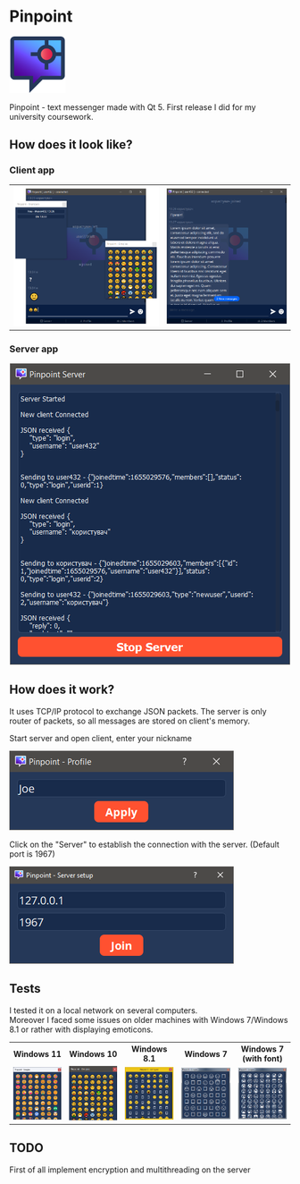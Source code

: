 <h1> Pinpoint </h1>
<img src="https://github.com/SevRyb/Pinpoint/blob/main/icon-b.png" width="20%">
<p>
Pinpoint - text messenger made with Qt 5. First release I did for my university coursework.<br/>
</p>
<h2> How does it look like? </h2>
<h3> Client app </h3>

<table>
  <tr>
    <td><img src="https://github.com/SevRyb/Pinpoint/blob/main/showcase-client-app-windows.png"></td>
    <td><img src="https://github.com/SevRyb/Pinpoint/blob/main/showcase-client-app-1.png"></td>
  </tr>
</table>
<h3> Server app </h3>
<p align="center">
<img src="https://github.com/SevRyb/Pinpoint/blob/main/showcase-server-app.png">
</p>

<h2> How does it work? </h2>
<p>
  It uses TCP/IP protocol to exchange JSON packets.
  The server is only router of packets, so all messages are stored on client's memory.
</p>
<p>Start server and open client, enter your nickname</p>
<p><img src="https://github.com/SevRyb/Pinpoint/blob/main/profile.png"></p>
<p>Click on the "Server" to establish the connection with the server. (Default port is 1967)</p>
<p><img src="https://github.com/SevRyb/Pinpoint/blob/main/connect-to-server.png"></p>

<h2> Tests </h2>
<p>I tested it on a local network on several computers.<br/>
  Moreover I faced some issues on older machines with Windows 7/Windows 8.1 or rather with displaying emoticons.
</p>
<table>
  <tr>
    <th>Windows 11</th>
    <th>Windows 10</th>
    <th>Windows 8.1</th>
    <th>Windows 7</th>
    <th>Windows 7 (with font)</th>
  </tr>
  <tr>
    <td><img src="https://github.com/SevRyb/Pinpoint/blob/main/win11_emj.png"></td>
    <td><img src="https://github.com/SevRyb/Pinpoint/blob/main/win10.png"></td>
    <td><img src="https://github.com/SevRyb/Pinpoint/blob/main/win8_emj.png"></td>
    <td><img src="https://github.com/SevRyb/Pinpoint/blob/main/win7_emj.png"></td>
    <td><img src="https://github.com/SevRyb/Pinpoint/blob/main/win7-with-font_emj.png"></td>
  </tr>
</table>
<h2> TODO </h2>
<p>First of all implement encryption and multithreading on the server</p>

